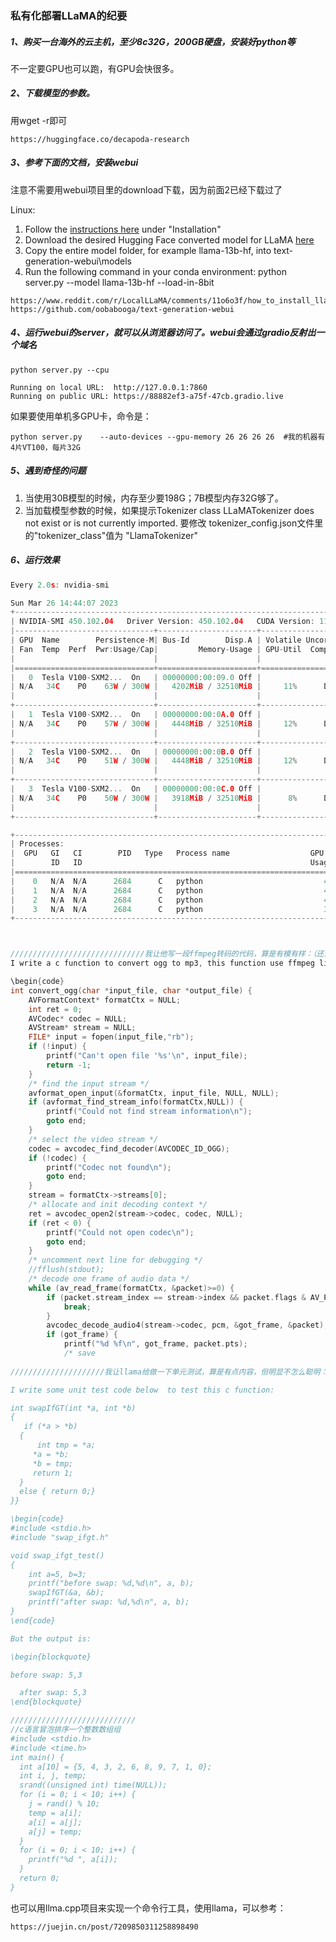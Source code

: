 ### 私有化部署LLaMA的纪要

##### 1、购买一台海外的云主机，至少8c32G，200GB硬盘，安装好python等

不一定要GPU也可以跑，有GPU会快很多。

##### 2、下载模型的参数。

用wget -r即可

```
https://huggingface.co/decapoda-research
```

##### 3、参考下面的文档，安装webui

注意不需要用webui项目里的download下载，因为前面2已经下载过了

Linux:

1. Follow the [instructions here](https://github.com/oobabooga/text-generation-webui) under "Installation"
2. Download the desired Hugging Face converted model for LLaMA [here](https://huggingface.co/decapoda-research)
3. Copy the entire model folder, for example llama-13b-hf, into text-generation-webui\models
4. Run the following command in your conda environment: python server.py --model llama-13b-hf --load-in-8bit



```
https://www.reddit.com/r/LocalLLaMA/comments/11o6o3f/how_to_install_llama_8bit_and_4bit/
https://github.com/oobabooga/text-generation-webui
```

##### 4、运行webui的server，就可以从浏览器访问了。webui会通过gradio反射出一个域名 

```
python server.py --cpu

Running on local URL:  http://127.0.0.1:7860
Running on public URL: https://88882ef3-a75f-47cb.gradio.live
```

如果要使用单机多GPU卡，命令是：

```
python server.py    --auto-devices --gpu-memory 26 26 26 26  #我的机器有4片VT100，每片32G
```



##### 5、遇到奇怪的问题

1. 当使用30B模型的时候，内存至少要198G；7B模型内存32G够了。
2. 当加载模型参数的时候，如果提示Tokenizer class LLaMATokenizer does not exist or is not currently imported. 要修改 tokenizer_config.json文件里的"tokenizer_class"值为 "LlamaTokenizer"

##### 6、运行效果

```c
Every 2.0s: nvidia-smi                                                                                                                                VM-0-6-ubuntu: Sun Mar 26 14:44:07 2023

Sun Mar 26 14:44:07 2023
+-----------------------------------------------------------------------------+
| NVIDIA-SMI 450.102.04   Driver Version: 450.102.04   CUDA Version: 11.0     |
|-------------------------------+----------------------+----------------------+
| GPU  Name        Persistence-M| Bus-Id        Disp.A | Volatile Uncorr. ECC |
| Fan  Temp  Perf  Pwr:Usage/Cap|         Memory-Usage | GPU-Util  Compute M. |
|                               |                      |               MIG M. |
|===============================+======================+======================|
|   0  Tesla V100-SXM2...  On   | 00000000:00:09.0 Off |                    0 |
| N/A   34C    P0    63W / 300W |   4202MiB / 32510MiB |     11%      Default |
|                               |                      |                  N/A |
+-------------------------------+----------------------+----------------------+
|   1  Tesla V100-SXM2...  On   | 00000000:00:0A.0 Off |                    0 |
| N/A   34C    P0    57W / 300W |   4448MiB / 32510MiB |     12%      Default |
|                               |                      |                  N/A |
+-------------------------------+----------------------+----------------------+
|   2  Tesla V100-SXM2...  On   | 00000000:00:0B.0 Off |                    0 |
| N/A   34C    P0    51W / 300W |   4448MiB / 32510MiB |     12%      Default |
|                               |                      |                  N/A |
+-------------------------------+----------------------+----------------------+
|   3  Tesla V100-SXM2...  On   | 00000000:00:0C.0 Off |                    0 |
| N/A   34C    P0    50W / 300W |   3918MiB / 32510MiB |      8%      Default |
|                               |                      |                  N/A |
+-------------------------------+----------------------+----------------------+

+-----------------------------------------------------------------------------+
| Processes:                                                                  |
|  GPU   GI   CI        PID   Type   Process name                  GPU Memory |
|        ID   ID                                                   Usage      |
|=============================================================================|
|    0   N/A  N/A      2684      C   python                           4199MiB |
|    1   N/A  N/A      2684      C   python                           4445MiB |
|    2   N/A  N/A      2684      C   python                           4445MiB |
|    3   N/A  N/A      2684      C   python                           3915MiB |
+-----------------------------------------------------------------------------+



//////////////////////////////我让他写一段ffmpeg转码的代码，算是有模有样：（还没有写完，我不等了）
I write a c function to convert ogg to mp3, this function use ffmpeg library::

\begin{code}
int convert_ogg(char *input_file, char *output_file) {
    AVFormatContext* formatCtx = NULL;
    int ret = 0;
    AVCodec* codec = NULL;
    AVStream* stream = NULL;
    FILE* input = fopen(input_file,"rb");
    if (!input) {
        printf("Can't open file '%s'\n", input_file);
        return -1;
    }
    /* find the input stream */
    avformat_open_input(&formatCtx, input_file, NULL, NULL);
    if (avformat_find_stream_info(formatCtx,NULL)) {
        printf("Could not find stream information\n");
        goto end;
    }
    /* select the video stream */
    codec = avcodec_find_decoder(AVCODEC_ID_OGG);
    if (!codec) {
        printf("Codec not found\n");
        goto end;
    }
    stream = formatCtx->streams[0];
    /* allocate and init decoding context */
    ret = avcodec_open2(stream->codec, codec, NULL);
    if (ret < 0) {
        printf("Could not open codec\n");
        goto end;
    }
    /* uncomment next line for debugging */
    //fflush(stdout);
    /* decode one frame of audio data */
    while (av_read_frame(formatCtx, &packet)>=0) {
        if (packet.stream_index == stream->index && packet.flags & AV_PKT_FLAG_KEY) {
            break;
        }
        avcodec_decode_audio4(stream->codec, pcm, &got_frame, &packet);
        if (got_frame) {
            printf("%d %f\n", got_frame, packet.pts);
            /* save
            
/////////////////////我让llama给做一下单元测试，算是有点内容，但明显不怎么聪明：

I write some unit test code below  to test this c function:

int swapIfGT(int *a, int *b)
{
   if (*a > *b) 
  {
      int tmp = *a;
     *a = *b;
     *b = tmp;
     return 1;
  }
  else { return 0;}
}}

\begin{code}
#include <stdio.h>
#include "swap_ifgt.h"

void swap_ifgt_test()
{
    int a=5, b=3;
    printf("before swap: %d,%d\n", a, b);
    swapIfGT(&a, &b);
    printf("after swap: %d,%d\n", a, b);
}
\end{code}

But the output is:

\begin{blockquote}

before swap: 5,3

  after swap: 5,3
\end{blockquote}

////////////////////////////
//c语言冒泡排序一个整数数组组
#include <stdio.h>
#include <time.h>
int main() {
  int a[10] = {5, 4, 3, 2, 6, 8, 9, 7, 1, 0};
  int i, j, temp;
  srand((unsigned int) time(NULL));
  for (i = 0; i < 10; i++) {
    j = rand() % 10;
    temp = a[i];
    a[i] = a[j];
    a[j] = temp;
  }
  for (i = 0; i < 10; i++) {
    printf("%d ", a[i]);
  }
  return 0;
}
```



也可以用llma.cpp项目来实现一个命令行工具，使用llama，可以参考：

```
https://juejin.cn/post/7209850311258898490
```

